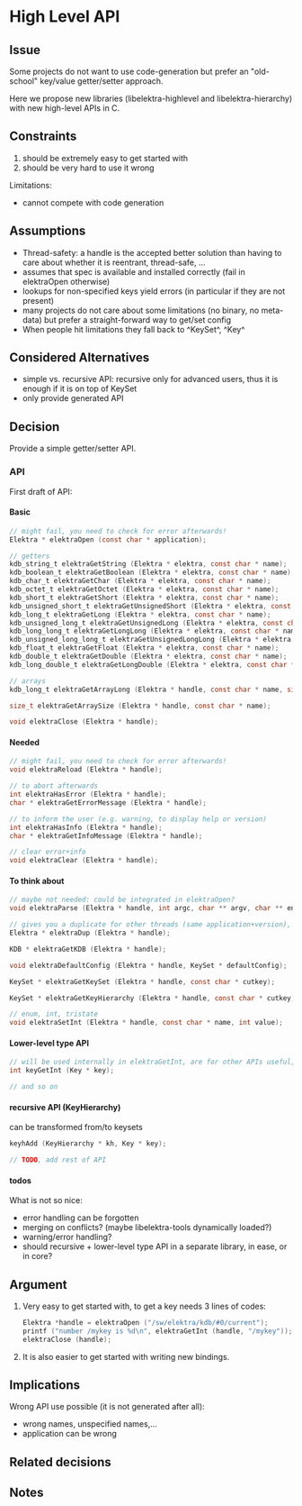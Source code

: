 # High Level API

## Issue

Some projects do not want to use code-generation but prefer
an "old-school" key/value getter/setter approach.

Here we propose new libraries (libelektra-highlevel and libelektra-hierarchy)
with new high-level APIs in C.

## Constraints

1. should be extremely easy to get started with
2. should be very hard to use it wrong

Limitations:

- cannot compete with code generation

## Assumptions

- Thread-safety: a handle is the accepted better solution than having to
  care about whether it is reentrant, thread-safe, ...
- assumes that spec is available and installed correctly (fail in elektraOpen otherwise)
- lookups for non-specified keys yield errors (in particular if they are not present)
- many projects do not care about some limitations (no binary, no meta-data)
  but prefer a straight-forward way to get/set config
- When people hit limitations they fall back to ^KeySet^, ^Key^

## Considered Alternatives

- simple vs. recursive API: recursive only for advanced users, thus it is enough if it is on top of KeySet
- only provide generated API

## Decision

Provide a simple getter/setter API.

### API

First draft of API:

#### Basic

```c
// might fail, you need to check for error afterwards!
Elektra * elektraOpen (const char * application);

// getters
kdb_string_t elektraGetString (Elektra * elektra, const char * name);
kdb_boolean_t elektraGetBoolean (Elektra * elektra, const char * name);
kdb_char_t elektraGetChar (Elektra * elektra, const char * name);
kdb_octet_t elektraGetOctet (Elektra * elektra, const char * name);
kdb_short_t elektraGetShort (Elektra * elektra, const char * name);
kdb_unsigned_short_t elektraGetUnsignedShort (Elektra * elektra, const char * name);
kdb_long_t elektraGetLong (Elektra * elektra, const char * name);
kdb_unsigned_long_t elektraGetUnsignedLong (Elektra * elektra, const char * name);
kdb_long_long_t elektraGetLongLong (Elektra * elektra, const char * name);
kdb_unsigned_long_long_t elektraGetUnsignedLongLong (Elektra * elektra, const char * name);
kdb_float_t elektraGetFloat (Elektra * elektra, const char * name);
kdb_double_t elektraGetDouble (Elektra * elektra, const char * name);
kdb_long_double_t elektraGetLongDouble (Elektra * elektra, const char * name);

// arrays
kdb_long_t elektraGetArrayLong (Elektra * handle, const char * name, size_t elem);

size_t elektraGetArraySize (Elektra * handle, const char * name);

void elektraClose (Elektra * handle);
```

#### Needed

```c
// might fail, you need to check for error afterwards!
void elektraReload (Elektra * handle);

// to abort afterwards
int elektraHasError (Elektra * handle);
char * elektraGetErrorMessage (Elektra * handle);

// to inform the user (e.g. warning, to display help or version)
int elektraHasInfo (Elektra * handle);
char * elektraGetInfoMessage (Elektra * handle);

// clear error+info
void elektraClear (Elektra * handle);
```

#### To think about

```c
// maybe not needed: could be integrated in elektraOpen?
void elektraParse (Elektra * handle, int argc, char ** argv, char ** environ);

// gives you a duplicate for other threads (same application+version), automatically calls elektraClear
Elektra * elektraDup (Elektra * handle);

KDB * elektraGetKDB (Elektra * handle);

void elektraDefaultConfig (Elektra * handle, KeySet * defaultConfig);

KeySet * elektraGetKeySet (Elektra * handle, const char * cutkey);

KeySet * elektraGetKeyHierarchy (Elektra * handle, const char * cutkey);

// enum, int, tristate
void elektraSetInt (Elektra * handle, const char * name, int value);
```

#### Lower-level type API

```c
// will be used internally in elektraGetInt, are for other APIs useful, too
int keyGetInt (Key * key);

// and so on
```

#### recursive API (KeyHierarchy)

can be transformed from/to keysets

```c
keyhAdd (KeyHierarchy * kh, Key * key);

// TODO, add rest of API
```

#### todos

What is not so nice:

- error handling can be forgotten
- merging on conflicts? (maybe libelektra-tools dynamically loaded?)
- warning/error handling?
- should recursive + lower-level type API in a separate library, in ease, or in core?

## Argument

1. Very easy to get started with, to get a key needs 3 lines of codes:

   ```c
   Elektra *handle = elektraOpen ("/sw/elektra/kdb/#0/current");
   printf ("number /mykey is %d\n", elektraGetInt (handle, "/mykey"));
   elektraClose (handle);
   ```

2. It is also easier to get started with writing new bindings.

## Implications

Wrong API use possible (it is not generated after all):

- wrong names, unspecified names,...
- application can be wrong

## Related decisions

## Notes
